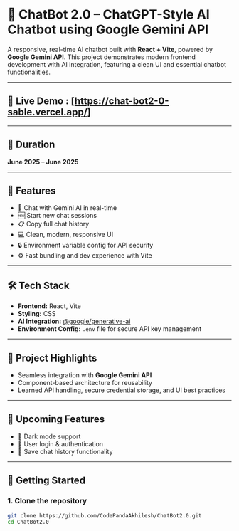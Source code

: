# 🤖 ChatBot 2.0 – ChatGPT-Style AI Chatbot using Google Gemini API

A responsive, real-time AI chatbot built with **React + Vite**, powered by **Google Gemini API**. This project demonstrates modern frontend development with AI integration, featuring a clean UI and essential chatbot functionalities.

---

## 📅 Live Demo : [https://chat-bot2-0-sable.vercel.app/]

---

## 📅 Duration

**June 2025 – June 2025**

---

## 🌟 Features

- 🧠 Chat with Gemini AI in real-time  
- 🆕 Start new chat sessions  
- 📋 Copy full chat history  
- 💻 Clean, modern, responsive UI  
- 🔒 Environment variable config for API security  
- ⚙️ Fast bundling and dev experience with Vite  

---

## 🛠️ Tech Stack

- **Frontend:** React, Vite  
- **Styling:** CSS  
- **AI Integration:** [@google/generative-ai](https://www.npmjs.com/package/@google/generative-ai)  
- **Environment Config:** `.env` file for secure API key management  

---

## 🚀 Project Highlights

- Seamless integration with **Google Gemini API**  
- Component-based architecture for reusability  
- Learned API handling, secure credential storage, and UI best practices  

---

## 🔮 Upcoming Features

- 🌙 Dark mode support  
- 🔐 User login & authentication  
- 💾 Save chat history functionality  

---

## 📂 Getting Started

### 1. Clone the repository

```bash
git clone https://github.com/CodePandaAkhilesh/ChatBot2.0.git
cd ChatBot2.0
